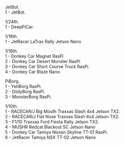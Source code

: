 
JetBot.  
1 - JetBot.  

1/24th.  
1 - DeepPiCar.  

1/18th.  
1 - JetRacer LaTrax Rally Jetson Nano   

1/16th.  
1 - Donkey Car Magnet RasPi   
2 - Donkey Car Desert Monster RasPi   
3 - Donkey Car Short Course Truck RasPi.  
4 - Donkey Car Blaze Nano.  

PiBorg.  
1 - YetiBorg RasPi.  
2 - DiidyBorg RasPi.  
3 - MonsterBorg RasPi.  

1/10th.  
1 - RACECAR/J Big Mouth Traxxas Slash 4x4 Jetson TX2.  
2 - RACECAR/J Flat Nose Traxxas Slash 4x4 Jetson TX2.  
3 - F1/10 Traxxas Ford Fiesta Rally Jetson TX2.  
4 - MUSHR Redcat Blackout SC Jetson Nano   
5 - Donkey Car Tamiya Nissan Skyline TT-01 RasPi.  
6 - JetRacer Tamiya NSX TT-02 Jetson Nano   
